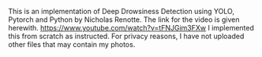 This is an implementation of Deep Drowsiness Detection using YOLO, Pytorch and Python by Nicholas Renotte. The link for the video is given herewith.
https://www.youtube.com/watch?v=tFNJGim3FXw
I implemented this from scratch as instructed. For privacy reasons, I have not uploaded other files that may contain my photos.
